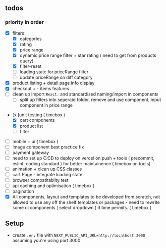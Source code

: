 ## todos

### priority in order

- [x] filters
  - [x] categories
  - [x] rating
  - [x] price range
  - [x] dynamic price range filter + star rating ( need to get from products query)
  - [x] filter-reset
  - [ ] loading state for priceRange filter
  - [ ] update priceRange on diff category
- [x] product listing + detail page info display
- [x] checkout + - items features
- [ ] clean up import `React.` and standardised naming/import in components
  - [ ] split up filters into seperate folder, remove and use component, input component in price range
- [x ]unit testing ( timebox )
  - [x] cart components
  - [x] product list
  - [ ] filter
- [ ] mobile + ui ( timebox )
- [ ] Image component best practice fix
- [ ] payment gateway
- [ ] need to set up CICD to deploy on vercel on push + tools ( precommit, eslint, coding standard ) for better maintainence ( timebox on tools)
- [ ] animation + clean up CSS classes
- [ ] cart Page - integrate loading state
- [ ] browser compatitablity test
- [ ] api caching and optimisation ( timebox )
- [ ] pagination
- [x] All components, layout and templates to be developed from scratch, not
      allowed to use any off the shelf templates or packages - need to rewrite some ui components ( select dropdown ) if time permits. ( timebox )

## Setup

- create `.env` file with `NEXT_PUBLIC_API_URL=http://localhost:3000` assuming you're using port 3000
